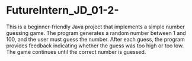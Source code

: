 # FutureIntern_JD_01-2-
This is a beginner-friendly Java project that implements a simple number guessing game. The program generates a random number between 1 and 100, and the user must guess the number. After each guess, the program provides feedback indicating whether the guess was too high or too low. The game continues until the correct number is guessed.
